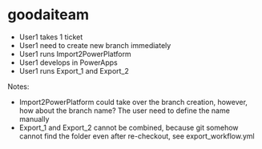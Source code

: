 # goodaiteam

* User1 takes 1 ticket
* User1 need to create new branch immediately
* User1 runs Import2PowerPlatform
* User1 develops in PowerApps
* User1 runs Export_1 and Export_2

Notes:
* Import2PowerPlatform could take over the branch creation, however, how about the branch name? The user need to define the name manually
* Export_1 and Export_2 cannot be combined, because git somehow cannot find the folder even after re-checkout, see export_workflow.yml
